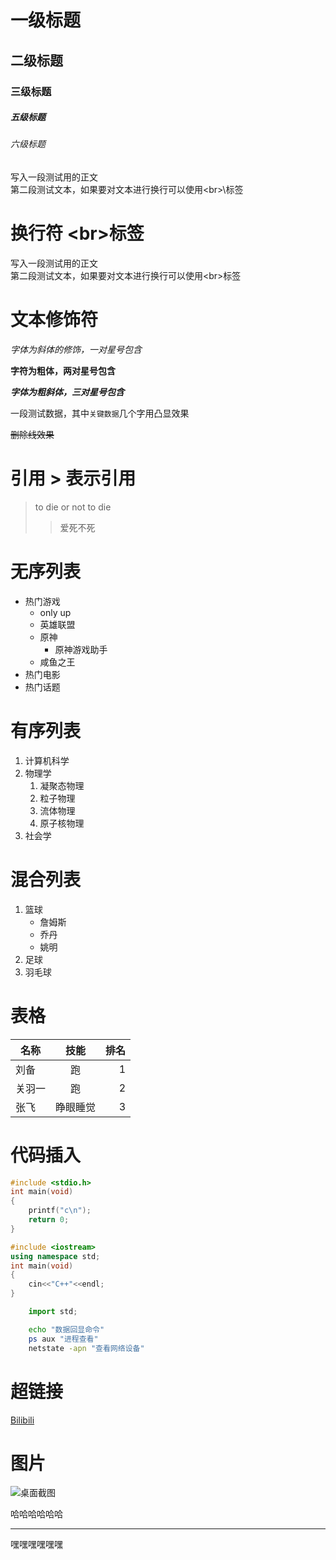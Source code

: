 # 一级标题
## 二级标题
### 三级标题
##### 五级标题
###### 六级标题

写入一段测试用的正文<br>第二段测试文本，如果要对文本进行换行可以使用\<br>\标签

# 换行符 \<br\>标签
写入一段测试用的正文<br>第二段测试文本，如果要对文本进行换行可以使用\<br\>标签

# 文本修饰符

*字体为斜体的修饰，一对星号包含*

**字符为粗体，两对星号包含**

***字体为粗斜体，三对星号包含***

一段测试数据，其中`关键数据`几个字用凸显效果

~~删除线效果~~

# 引用 \> 表示引用

> to die or not to die
>> 爱死不死

# 无序列表

* 热门游戏
  * only up
  * 英雄联盟
  * 原神
    * 原神游戏助手
  * 咸鱼之王
* 热门电影
* 热门话题

# 有序列表

1. 计算机科学
2. 物理学
   1. 凝聚态物理
   2. 粒子物理
   3. 流体物理
   4. 原子核物理
3. 社会学

# 混合列表

1. 篮球
   * 詹姆斯
   * 乔丹
   * 姚明
2. 足球
3. 羽毛球

# 表格

名称|技能|排名
---|:--:|---:
刘备|跑|1
关羽一|跑|2
张飞|睁眼睡觉|3

# 代码插入

```c
#include <stdio.h>
int main(void)
{
	printf("c\n");
	return 0;
}
```

```cpp
#include <iostream>
using namespace std;
int main(void)
{
	cin<<"C++"<<endl;
}
```

```python
	import std;
```

```bash
	echo "数据回显命令"
	ps aux "进程查看"
	netstate -apn "查看网络设备"
```

# 超链接

[Bilibili](https://www.bilibili.com "点击进入b站")


# 图片

![桌面截图](https://liuhao-aliyun-oss.oss-cn-beijing.aliyuncs.com/1672925096215.png "图片标题")


哈哈哈哈哈哈
*****
嘿嘿嘿嘿嘿嘿
 
	

